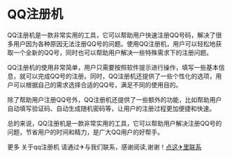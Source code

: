 # QQ注册机

QQ注册机是一款非常实用的工具，它可以帮助用户快速注册QQ号码，解决了很多用户因为各种原因无法注册QQ号的问题。使用QQ注册机，用户可以轻松地获取一个全新的QQ号，同时也可以帮助用户解决一些特殊需求下的注册问题。

QQ注册机的使用非常简单，用户只需要按照软件提示进行操作，填写一些基本信息，就可以完成QQ号的注册。同时，QQ注册机还提供了一些个性化的选项，用户可以根据自己的需求选择合适的QQ号，满足不同的使用目的。

除了帮助用户注册QQ号外，QQ注册机还提供了一些额外的功能，比如帮助用户自动填写验证码、自动生成随机密码等，让用户的注册过程更加便捷和快速。

总的来说，QQ注册机是一款非常实用的工具，它可以帮助用户解决注册QQ号的问题，节省用户的时间和精力，是广大QQ用户的好帮手。

更多 关于qq注册机 请通过✈与我们联系，感谢阅读,谢谢！[点这✈里联系](https://abc.k02.cc)